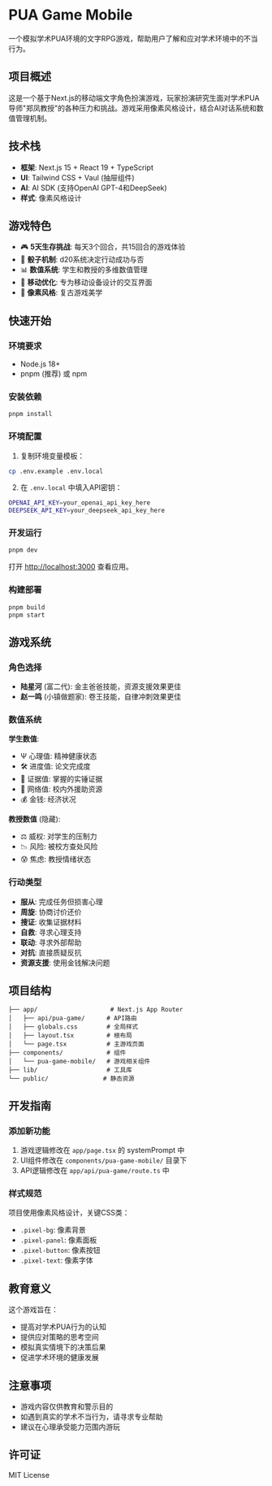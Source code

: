 # PUA Game Mobile

一个模拟学术PUA环境的文字RPG游戏，帮助用户了解和应对学术环境中的不当行为。

## 项目概述

这是一个基于Next.js的移动端文字角色扮演游戏，玩家扮演研究生面对学术PUA导师"郑凤教授"的各种压力和挑战。游戏采用像素风格设计，结合AI对话系统和数值管理机制。

## 技术栈

- **框架**: Next.js 15 + React 19 + TypeScript
- **UI**: Tailwind CSS + Vaul (抽屉组件)
- **AI**: AI SDK (支持OpenAI GPT-4和DeepSeek)
- **样式**: 像素风格设计

## 游戏特色

- 🎮 **5天生存挑战**: 每天3个回合，共15回合的游戏体验
- 🎲 **骰子机制**: d20系统决定行动成功与否
- 📊 **数值系统**: 学生和教授的多维数值管理
- 📱 **移动优化**: 专为移动设备设计的交互界面
- 🎨 **像素风格**: 复古游戏美学

## 快速开始

### 环境要求

- Node.js 18+ 
- pnpm (推荐) 或 npm

### 安装依赖

```bash
pnpm install
```

### 环境配置

1. 复制环境变量模板：
```bash
cp .env.example .env.local
```

2. 在 `.env.local` 中填入API密钥：
```bash
OPENAI_API_KEY=your_openai_api_key_here
DEEPSEEK_API_KEY=your_deepseek_api_key_here
```

### 开发运行

```bash
pnpm dev
```

打开 [http://localhost:3000](http://localhost:3000) 查看应用。

### 构建部署

```bash
pnpm build
pnpm start
```

## 游戏系统

### 角色选择
- **陆星河** (富二代): 金主爸爸技能，资源支援效果更佳
- **赵一鸣** (小镇做题家): 卷王技能，自律冲刺效果更佳

### 数值系统

**学生数值**:
- Ψ 心理值: 精神健康状态
- 🛠 进度值: 论文完成度  
- 📂 证据值: 掌握的实锤证据
- 🤝 网络值: 校内外援助资源
- 💰 金钱: 经济状况

**教授数值** (隐藏):
- ⚖️ 威权: 对学生的压制力
- 📉 风险: 被校方查处风险
- 😰 焦虑: 教授情绪状态

### 行动类型
- **服从**: 完成任务但损害心理
- **周旋**: 协商讨价还价
- **搜证**: 收集证据材料
- **自救**: 寻求心理支持
- **联动**: 寻求外部帮助
- **对抗**: 直接质疑反抗
- **资源支援**: 使用金钱解决问题

## 项目结构

```
├── app/                    # Next.js App Router
│   ├── api/pua-game/      # API路由
│   ├── globals.css        # 全局样式
│   ├── layout.tsx         # 根布局
│   └── page.tsx           # 主游戏页面
├── components/            # 组件
│   └── pua-game-mobile/   # 游戏相关组件
├── lib/                   # 工具库
└── public/               # 静态资源
```

## 开发指南

### 添加新功能

1. 游戏逻辑修改在 `app/page.tsx` 的 systemPrompt 中
2. UI组件修改在 `components/pua-game-mobile/` 目录下
3. API逻辑修改在 `app/api/pua-game/route.ts` 中

### 样式规范

项目使用像素风格设计，关键CSS类：
- `.pixel-bg`: 像素背景
- `.pixel-panel`: 像素面板
- `.pixel-button`: 像素按钮
- `.pixel-text`: 像素字体

## 教育意义

这个游戏旨在：
- 提高对学术PUA行为的认知
- 提供应对策略的思考空间
- 模拟真实情境下的决策后果
- 促进学术环境的健康发展

## 注意事项

- 游戏内容仅供教育和警示目的
- 如遇到真实的学术不当行为，请寻求专业帮助
- 建议在心理承受能力范围内游玩

## 许可证

MIT License
